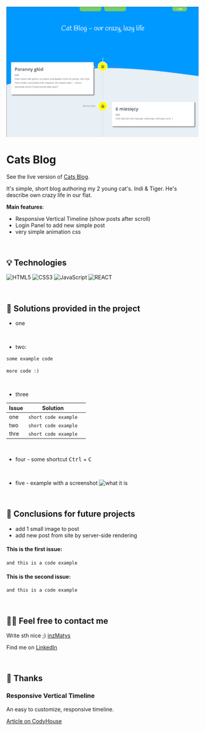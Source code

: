 ![screen my app](/public/img/screen_project.png)

# Cats Blog

See the live version of [Cats Blog](https://artur-it.github.io/Cats-Blog/).

It's simple, short blog authoring my 2 young cat's. Indi & Tiger. He's describe own crazy life in our flat.

**Main features**:

- Responsive Vertical Timeline (show posts after scroll)
- Login Panel to add new simple post
- very simple animation css

&nbsp;

## 💡 Technologies

![HTML5](https://img.shields.io/badge/html5-%23E34F26.svg?style=for-the-badge&logo=html5&logoColor=white)
![CSS3](https://img.shields.io/badge/css3-%231572B6.svg?style=for-the-badge&logo=css3&logoColor=white)
![JavaScript](https://img.shields.io/badge/javascript-%23323330.svg?style=for-the-badge&logo=javascript&logoColor=%23F7DF1E)
![REACT](https://img.shields.io/badge/react-%23323330.svg?style=for-the-badge&logo=react&logoColor=%23F7DF1E)

&nbsp;

## 🤔 Solutions provided in the project

- one

&nbsp;

- two:

```
some example code

more code :)
```

&nbsp;

- three

| Issue | Solution             |     |
| ----- | -------------------- | --- |
| one   | `short code example` |     |
| two   | `short code example` |     |
| thre  | `short code example` |     |

&nbsp;

- four - some shortcut <kbd>Ctrl</kbd> + <kbd>C</kbd>

&nbsp;

- five - example with a screenshot
  <img alt='what it is' src="https://via.placeholder.com/500x200" />

&nbsp;

## 💭 Conclusions for future projects

- add 1 small image to post
- add new post from site by server-side rendering

#### This is the first issue:

```
and this is a code example
```

#### This is the second issue:

```
and this is a code example
```

&nbsp;

## 🙋‍♂️ Feel free to contact me

Write sth nice ;) [inzMatys](inz.matys@gmail.com)

Find me on [LinkedIn](https://www.linkedin.com/in/artur-matysiak-285892224/)

&nbsp;

## 👏 Thanks

### Responsive Vertical Timeline

An easy to customize, responsive timeline.

[Article on CodyHouse](https://codyhouse.co/gem/vertical-timeline)

